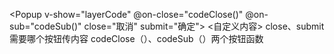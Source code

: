 <Popup v-show="layerCode" @on-close="codeClose()" @on-sub="codeSub()" close="取消" submit="确定">
  <自定义内容>
</Popup>
close、submit需要哪个按钮传内容
codeClose（）、codeSub（）两个按钮函数